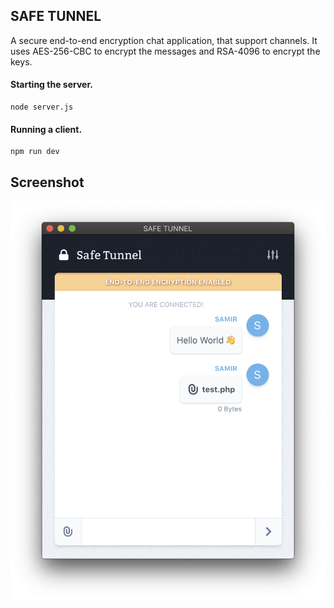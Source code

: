## SAFE TUNNEL

A secure end-to-end encryption chat application, that support channels.
It uses AES-256-CBC to encrypt the messages and RSA-4096 to encrypt the keys.


#### Starting the server.
```
node server.js
```


#### Running a client.
```
npm run dev
```

## Screenshot

![Safe Tunnel](screenshot.png)
